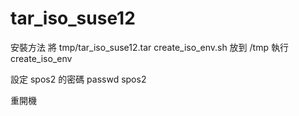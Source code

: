 # tar_iso_suse12

安裝方法
將 tmp/tar_iso_suse12.tar create_iso_env.sh 放到 /tmp
執行 create_iso_env

設定 spos2 的密碼
passwd spos2

重開機
